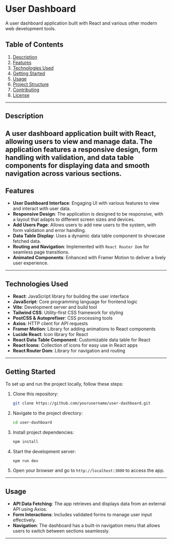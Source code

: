 # User Dashboard

A user dashboard application built with React and various other modern web development tools.

## Table of Contents

1. [Description](#description)
2. [Features](#features)
3. [Technologies Used](#technologies-used)
4. [Getting Started](#getting-started)
5. [Usage](#usage)
6. [Project Structure](#project-structure)
7. [Contributing](#contributing)
8. [License](#license)

---

## Description

A user dashboard application built with React, allowing users to view and manage data. The application features a responsive design, form handling with validation, and data table components for displaying data and smooth navigation across various sections.
---

## Features

- **User Dashboard Interface**: Engaging UI with various features to view and interact with user data.
- **Responsive Design**: The application is designed to be responsive, with a layout that adapts to different screen sizes and devices.
- **Add Users Page**: Allows users to add new users to the system, with form validation and error handling.
- **Data Table Display**: Uses a dynamic data table component to showcase fetched data.
- **Routing and Navigation**: Implemented with `React Router Dom` for seamless page transitions.
- **Animated Components**: Enhanced with Framer Motion to deliver a lively user experience.

---

## Technologies Used

- **React**: JavaScript library for building the user interface
- **JavaScript**: Core programming language for frontend logic
- **Vite**: Development server and build tool
- **Tailwind CSS**: Utility-first CSS framework for styling
- **PostCSS & Autoprefixer**: CSS processing tools
- **Axios**: HTTP client for API requests
- **Framer Motion**: Library for adding animations to React components
- **Lucide React**: Icon library for React
- **React Data Table Component**: Customizable data table for React
- **React Icons**: Collection of icons for easy use in React apps
- **React Router Dom**: Library for navigation and routing

---

## Getting Started

To set up and run the project locally, follow these steps:

1. Clone this repository:
    ```bash
    git clone https://github.com/yourusername/user-dashboard.git
    ```

2. Navigate to the project directory:
    ```bash
    cd user-dashboard
    ```

3. Install project dependencies:
    ```bash
    npm install
    ```

4. Start the development server:
    ```bash
    npm run dev
    ```

5. Open your browser and go to `http://localhost:3000` to access the app.

---

## Usage

- **API Data Fetching**: The app retrieves and displays data from an external API using Axios.
- **Form Interactions**: Includes validated forms to manage user input effectively.
- **Navigation**: The dashboard has a built-in navigation menu that allows users to switch between sections seamlessly.

---
